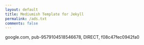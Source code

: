 ```yaml
---
layout: default
title: Mediumish Template for Jekyll
permalink: /ads.txt
comments: false
---
```


<div class="row justify-content-between">
<div class="col-md-8 pr-5">

<p>google.com, pub-9579104518546678, DIRECT, f08c47fec0942fa0</p>

</div>
</div>
